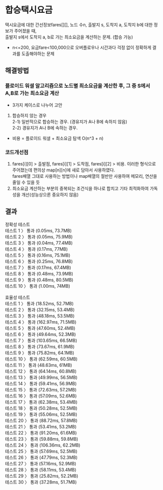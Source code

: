 # 합승택시요금
택시요금에 대한 간선정보fares[][], 노드 수n, 출발지 s, 도착지 a, 도착지 b에 대한 정보가 주어졌을 때,<br/>
출발지 s에서 도착지 a, b로 가는 최소요금을 계산하는 문제. (합승 가능)
- n<=200, 요금fare<100,000으로 오버플로우나 시간과다 걱정 없이 정확하게 결과를 도출해야하는 문제

## 해결방법
### 플로이드 워셜 알고리즘으로 노드별 최소요금을 계산한 후, 그 중 S에서 A,B로 가는 최소요금 계산
 - 3가지 케이스로 나누어 고안<br/>
  1) 합승하지 않는 경우<br/>
  2-1) 일반적으로 합승하는 경우. (경유지가 A나 B에 속하지 않음)<br/>
  2-2) 경유지가 A나 B에 속하는 경우.
 - 비용 = 플로이드 워셜 + 최소요금 탐색 O(n^3 + n)

### 코드개선점
1. fares[i][0] > 출발점, fares[i][1] > 도착점, fares[i][2] > 비용. 이러한 형식으로 주어졌는데 편의상 map[n][n]에 새로 담아서 사용하였다.
<br/>fares배열 그대로 사용하는 방법이나 map배열의 절반만 사용하여 메모리, 연산을 줄일 수 있을 듯
2. 최소요금 계산하는 부분의 중복되는 조건식을 하나로 합치고 기타 최적화하여 가독성을 개선(성능상으론 중요하지 않음)
  
## 결과
정확성  테스트<br/>
테스트 1 〉	통과 (0.05ms, 73.7MB)<br/>
테스트 2 〉	통과 (0.05ms, 75.9MB)<br/>
테스트 3 〉	통과 (0.04ms, 77.4MB)<br/>
테스트 4 〉	통과 (0.17ms, 77MB)<br/>
테스트 5 〉	통과 (0.16ms, 75.1MB)<br/>
테스트 6 〉	통과 (0.25ms, 76.8MB)<br/>
테스트 7 〉	통과 (0.17ms, 67.4MB)<br/>
테스트 8 〉	통과 (0.48ms, 73.9MB)<br/>
테스트 9 〉	통과 (0.48ms, 80.5MB)<br/>
테스트 10 〉	통과 (1.00ms, 74MB)<br/>
<br/>
효율성  테스트<br/>
테스트 1 〉	통과 (18.52ms, 52.7MB)<br/>
테스트 2 〉	통과 (32.15ms, 53.4MB)<br/>
테스트 3 〉	통과 (48.18ms, 53.5MB)<br/>
테스트 4 〉	통과 (162.97ms, 71.5MB)<br/>
테스트 5 〉	통과 (47.60ms, 52.4MB)<br/>
테스트 6 〉	통과 (49.64ms, 52.3MB)<br/>
테스트 7 〉	통과 (103.65ms, 66.5MB)<br/>
테스트 8 〉	통과 (73.67ms, 61.9MB)<br/>
테스트 9 〉	통과 (75.82ms, 64.1MB)<br/>
테스트 10 〉	통과 (62.59ms, 60.5MB)<br/>
테스트 11 〉	통과 (48.63ms, 61MB)<br/>
테스트 12 〉	통과 (64.14ms, 60.8MB)<br/>
테스트 13 〉	통과 (49.99ms, 56.5MB)<br/>
테스트 14 〉	통과 (59.41ms, 56.9MB)<br/>
테스트 15 〉	통과 (72.63ms, 57.2MB)<br/>
테스트 16 〉	통과 (57.09ms, 52.6MB)<br/>
테스트 17 〉	통과 (62.38ms, 53.4MB)<br/>
테스트 18 〉	통과 (50.28ms, 52.5MB)<br/>
테스트 19 〉	통과 (55.06ms, 52.5MB)<br/>
테스트 20 〉	통과 (88.72ms, 57.8MB)<br/>
테스트 21 〉	통과 (53.41ms, 53.2MB)<br/>
테스트 22 〉	통과 (91.20ms, 61.6MB)<br/>
테스트 23 〉	통과 (59.88ms, 59.8MB)<br/>
테스트 24 〉	통과 (106.36ms, 62.2MB)<br/>
테스트 25 〉	통과 (57.69ms, 52.5MB)<br/>
테스트 26 〉	통과 (47.79ms, 52.3MB)<br/>
테스트 27 〉	통과 (57.16ms, 52.9MB)<br/>
테스트 28 〉	통과 (58.11ms, 53.4MB)<br/>
테스트 29 〉	통과 (25.82ms, 52.2MB)<br/>
테스트 30 〉	통과 (37.28ms, 51.7MB)<br/>
